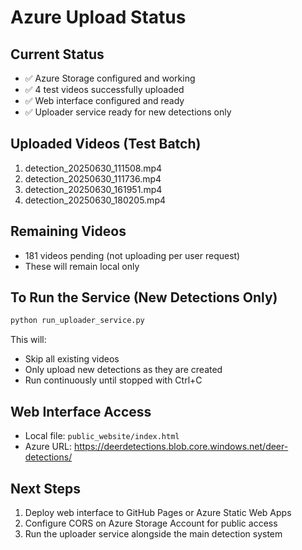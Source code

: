 # Azure Upload Status

## Current Status
- ✅ Azure Storage configured and working
- ✅ 4 test videos successfully uploaded
- ✅ Web interface configured and ready
- ✅ Uploader service ready for new detections only

## Uploaded Videos (Test Batch)
1. detection_20250630_111508.mp4
2. detection_20250630_111736.mp4  
3. detection_20250630_161951.mp4
4. detection_20250630_180205.mp4

## Remaining Videos
- 181 videos pending (not uploading per user request)
- These will remain local only

## To Run the Service (New Detections Only)
```bash
python run_uploader_service.py
```

This will:
- Skip all existing videos
- Only upload new detections as they are created
- Run continuously until stopped with Ctrl+C

## Web Interface Access
- Local file: `public_website/index.html`
- Azure URL: https://deerdetections.blob.core.windows.net/deer-detections/

## Next Steps
1. Deploy web interface to GitHub Pages or Azure Static Web Apps
2. Configure CORS on Azure Storage Account for public access
3. Run the uploader service alongside the main detection system